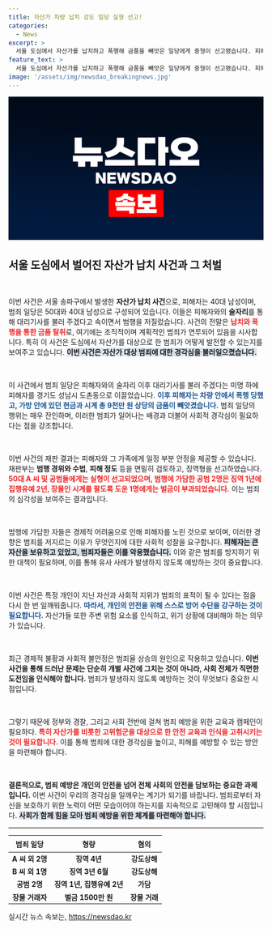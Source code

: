 ```yaml
---
title: 자산가 차량 납치 강도 일당 실형 선고!
categories:
  - News
excerpt: >
  서울 도심에서 자산가를 납치하고 폭행해 금품을 빼앗은 일당에게 중형이 선고됐습니다. 피해자는 엄벌을 요구했으며, 이들의 범행은 경제적 어려움 속에서 계획된 것으로 드러났습니다.
feature_text: >
  서울 도심에서 자산가를 납치하고 폭행해 금품을 빼앗은 일당에게 중형이 선고됐습니다. 피해자는 엄벌을 요구했으며, 이들의 범행은 경제적 어려움 속에서 계획된 것으로 드러났습니다.
image: '/assets/img/newsdao_breakingnews.jpg'
---
```


<p><img src="/assets/img/newsdao_breakingnews.jpg" alt="implanttips 속보" /></p>

<h2 data-ke-size="size26">서울 도심에서 벌어진 자산가 납치 사건과 그 처벌</h2>

<p data-ke-size="size16">&nbsp;</p>

<p>이번 사건은 서울 송파구에서 발생한 <b>자산가 납치 사건</b>으로, 피해자는 40대 남성이며, 범죄 일당은 50대와 40대 남성으로 구성되어 있습니다. 이들은 피해자와의 <b>술자리</b>를 통해 대리기사를 불러 주겠다고 속이면서 범행을 저질렀습니다. 사건의 전말은 <b><span style="color: #ee2323;">납치와 폭행을 통한 금품 탈취</span></b>로, 여기에는 조직적이며 계획적인 범죄가 연루되어 있음을 시사합니다. 특히 이 사건은 도심에서 자산가를 대상으로 한 범죄가 어떻게 발전할 수 있는지를 보여주고 있습니다. <b><span style="background-color: #21538527;">이번 사건은 자산가 대상 범죄에 대한 경각심을 불러일으켰습니다.</span></b></p>

<p data-ke-size="size16">&nbsp;</p>

<p>이 사건에서 범죄 일당은 피해자와의 술자리 이후 대리기사를 불러 주겠다는 미명 하에 피해자를 경기도 성남시 도촌동으로 이끌었습니다. <b><span style="color: #1a5490;">이후 피해자는 차량 안에서 폭행 당했고, 가방 안에 있던 현금과 시계 총 9천만 원 상당의 금품이 빼앗겼습니다.</span></b> 범죄 일당의 행위는 매우 잔인하며, 이러한 범죄가 일어나는 배경과 더불어 사회적 경각심이 필요하다는 점을 강조합니다.</p>

<p data-ke-size="size16">&nbsp;</p>

<p>이번 사건의 재판 결과는 피해자와 그 가족에게 일정 부분 안정을 제공할 수 있습니다. 재판부는 <b>범행 경위와 수법</b>, <b>피해 정도</b> 등을 면밀히 검토하고, 징역형을 선고하였습니다. <b><span style="color: #ee2323;">50대 A 씨 및 공범들에게는 실형이 선고되었으며, 범행에 가담한 공범 2명은 징역 1년에 집행유예 2년, 장물인 시계를 팔도록 도운 1명에게는 벌금이 부과되었습니다.</span></b> 이는 범죄의 심각성을 보여주는 결과입니다.</p>

<p data-ke-size="size16">&nbsp;</p>

<p>범행에 가담한 자들은 경제적 어려움으로 인해 피해자를 노린 것으로 보이며, 이러한 경향은 범죄를 저지르는 이유가 무엇인지에 대한 사회적 성찰을 요구합니다. <b><span style="background-color: #21538527;">피해자는 큰 자산을 보유하고 있었고, 범죄자들은 이를 악용했습니다.</span></b> 이와 같은 범죄를 방지하기 위한 대책이 필요하며, 이를 통해 유사 사례가 발생하지 않도록 예방하는 것이 중요합니다.</p>

<p data-ke-size="size16">&nbsp;</p>

<p>이번 사건은 특정 개인이 지닌 자산과 사회적 지위가 범죄의 표적이 될 수 있다는 점을 다시 한 번 일깨워줍니다. <b><span style="color: #1a5490;">따라서, 개인의 안전을 위해 스스로 방어 수단을 강구하는 것이 필요합니다.</span></b> 자산가들 또한 주변 위험 요소를 인식하고, 위기 상황에 대비해야 하는 의무가 있습니다. </p>

<p data-ke-size="size16">&nbsp;</p>

<p>최근 경제적 불황과 사회적 불안정은 범죄율 상승의 원인으로 작용하고 있습니다. <b>이번 사건을 통해 드러난 문제는 단순히 개별 사건에 그치는 것이 아니라, 사회 전체가 직면한 도전임을 인식해야 합니다.</b> 범죄가 발생하지 않도록 예방하는 것이 무엇보다 중요한 시점입니다. </p>

<p data-ke-size="size16">&nbsp;</p>

<p>그렇기 때문에 정부와 경찰, 그리고 사회 전반에 걸쳐 범죄 예방을 위한 교육과 캠페인이 필요하다. <b><span style="color: #ee2323;">특히 자산가를 비롯한 고위험군을 대상으로 한 안전 교육과 인식을 고취시키는 것이 필요합니다.</span></b> 이를 통해 범죄에 대한 경각심을 높이고, 피해를 예방할 수 있는 방안을 마련해야 합니다. </p>

<p data-ke-size="size16">&nbsp;</p>

<p><b>결론적으로, 범죄 예방은 개인의 안전을 넘어 전체 사회의 안전을 담보하는 중요한 과제입니다.</b> 이번 사건이 우리의 경각심을 일깨우는 계기가 되기를 바랍니다. 범죄로부터 자신을 보호하기 위한 노력이 어떤 모습이어야 하는지를 지속적으로 고민해야 할 시점입니다. <b><span style="background-color: #21538527;">사회가 함께 힘을 모아 범죄 예방을 위한 체계를 마련해야 합니다.</span></b></p>

<hr style="border: none; border-top: 1px solid #ddd;">

<table style="border-collapse: collapse; width: 100%; margin-top: 10px;">
  <thead>
    <tr>
      <th style="text-align: center; height: 25px;">범죄 일당</th>
      <th style="text-align: center; height: 25px;">형량</th>
      <th style="text-align: center; height: 25px;">혐의</th>
    </tr>
  </thead>
  <tbody>
    <tr>
      <td style="text-align: center; height: 17px;"><b>A 씨 외 2명</b></td>
      <td style="text-align: center; height: 17px;"><b>징역 4년</b></td>
      <td style="text-align: center; height: 17px;"><b>강도상해</b></td>
    </tr>
    <tr>
      <td style="text-align: center; height: 17px;"><b>B 씨 외 1명</b></td>
      <td style="text-align: center; height: 17px;"><b>징역 3년 6월</b></td>
      <td style="text-align: center; height: 17px;"><b>강도상해</b></td>
    </tr>
    <tr>
      <td style="text-align: center; height: 17px;"><b>공범 2명</b></td>
      <td style="text-align: center; height: 17px;"><b>징역 1년, 집행유예 2년</b></td>
      <td style="text-align: center; height: 17px;"><b>가담</b></td>
    </tr>
    <tr>
      <td style="text-align: center; height: 17px;"><b>장물 거래자</b></td>
      <td style="text-align: center; height: 17px;"><b>벌금 1500만 원</b></td>
      <td style="text-align: center; height: 17px;"><b>장물 거래</b></td>
    </tr>
  </tbody>
</table>
실시간 뉴스 속보는, <a href="https://newsdao.kr" rel="dofollow">https://newsdao.kr</a>


